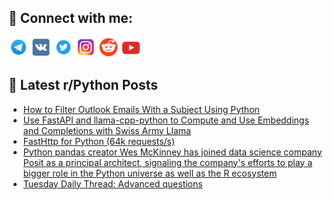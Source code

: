 ## 🔎 Connect with me:
[<img src="https://github.com/bullbesh/bullbesh/blob/main/images/Telegram.png" width="32" height="32" />](https://t.me/bullbesh)
[<img src="https://github.com/bullbesh/bullbesh/blob/main/images/VK.png" width="32" height="32" />](https://vk.com/bullbesh)
[<img src="https://github.com/bullbesh/bullbesh/blob/main/images/Twitter.png" width="32" height="32" />](https://twitter.com/bullbesh1)
[<img src="https://github.com/bullbesh/bullbesh/blob/main/images/Instagram.png" width="32" height="32" />](https://www.instagram.com/bullbesh)
[<img src="https://github.com/bullbesh/bullbesh/blob/main/images/Reddit.png" width="32" height="32" />](https://www.reddit.com/user/bullbesh)
[<img src="https://github.com/bullbesh/bullbesh/blob/main/images/YouTube.png" width="32" height="32" />](https://www.youtube.com/channel/UCtfjRs6uzgq5mfm8S06WTcg)

## 📕 Latest r/Python Posts
<!-- BLOG-POST-LIST:START -->
- [How to Filter Outlook Emails With a Subject Using Python](https://www.reddit.com/r/Python/comments/17ppbe9/how_to_filter_outlook_emails_with_a_subject_using/)
- [Use FastAPI and llama-cpp-python to Compute and Use Embeddings and Completions with Swiss Army Llama](https://www.reddit.com/r/Python/comments/17pje4k/use_fastapi_and_llamacpppython_to_compute_and_use/)
- [FastHttp for Python &lpar;64k requests/s&rpar;](https://www.reddit.com/r/Python/comments/17phrf8/fasthttp_for_python_64k_requestss/)
- [Python pandas creator Wes McKinney has joined data science company Posit as a principal architect, signaling the company&#39;s efforts to play a bigger role in the Python universe as well as the R ecosystem](https://www.reddit.com/r/Python/comments/17phbd9/python_pandas_creator_wes_mckinney_has_joined/)
- [Tuesday Daily Thread: Advanced questions](https://www.reddit.com/r/Python/comments/17ph41k/tuesday_daily_thread_advanced_questions/)
<!-- BLOG-POST-LIST:END -->
